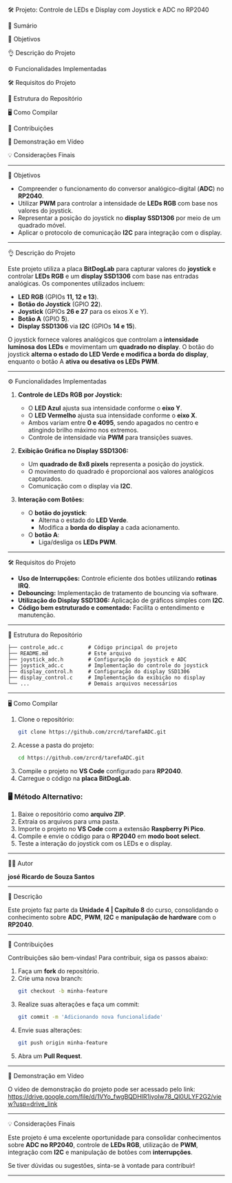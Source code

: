 🛠️ Projeto: Controle de LEDs e Display com Joystick e ADC no RP2040

🐖 Sumário

🎯 Objetivos

👌 Descrição do Projeto

⚙️ Funcionalidades Implementadas

🛠️ Requisitos do Projeto

💂️ Estrutura do Repositório

🖥️ Como Compilar

🤝 Contribuições

🎦 Demonstração em Vídeo

💡 Considerações Finais

---

🎯 Objetivos

- Compreender o funcionamento do conversor analógico-digital (**ADC**) no **RP2040**.
- Utilizar **PWM** para controlar a intensidade de **LEDs RGB** com base nos valores do joystick.
- Representar a posição do joystick no **display SSD1306** por meio de um quadrado móvel.
- Aplicar o protocolo de comunicação **I2C** para integração com o display.

---

👌 Descrição do Projeto

Este projeto utiliza a placa **BitDogLab** para capturar valores do **joystick** e controlar **LEDs RGB** e um **display SSD1306** com base nas entradas analógicas. Os componentes utilizados incluem:

- **LED RGB** (GPIOs **11, 12 e 13**).
- **Botão do Joystick** (GPIO **22**).
- **Joystick** (GPIOs **26 e 27** para os eixos X e Y).
- **Botão A** (GPIO **5**).
- **Display SSD1306** via **I2C** (GPIOs **14 e 15**).

O joystick fornece valores analógicos que controlam a **intensidade luminosa dos LEDs** e movimentam um **quadrado no display**. O botão do joystick **alterna o estado do LED Verde e modifica a borda do display**, enquanto o botão A **ativa ou desativa os LEDs PWM**.

---

⚙️ Funcionalidades Implementadas

1. **Controle de LEDs RGB por Joystick:**
   - O **LED Azul** ajusta sua intensidade conforme o **eixo Y**.
   - O **LED Vermelho** ajusta sua intensidade conforme o **eixo X**.
   - Ambos variam entre **0 e 4095**, sendo apagados no centro e atingindo brilho máximo nos extremos.
   - Controle de intensidade via **PWM** para transições suaves.

2. **Exibição Gráfica no Display SSD1306:**
   - Um **quadrado de 8x8 pixels** representa a posição do joystick.
   - O movimento do quadrado é proporcional aos valores analógicos capturados.
   - Comunicação com o display via **I2C**.

3. **Interação com Botões:**
   - O **botão do joystick**:
     - Alterna o estado do **LED Verde**.
     - Modifica a **borda do display** a cada acionamento.
   - O **botão A**:
     - Liga/desliga os **LEDs PWM**.

---

🛠️ Requisitos do Projeto

- **Uso de Interrupções:** Controle eficiente dos botões utilizando **rotinas IRQ**.
- **Debouncing:** Implementação de tratamento de bouncing via software.
- **Utilização do Display SSD1306:** Aplicação de gráficos simples com **I2C**.
- **Código bem estruturado e comentado:** Facilita o entendimento e manutenção.

---

💂️ Estrutura do Repositório

```
├── controle_adc.c        # Código principal do projeto
├── README.md             # Este arquivo
├── joystick_adc.h        # Configuração do joystick e ADC
├── joystick_adc.c        # Implementação do controle do joystick
├── display_control.h     # Configuração do display SSD1306
├── display_control.c     # Implementação da exibição no display
└── ...                   # Demais arquivos necessários
```

---

🖥️ Como Compilar

1. Clone o repositório:
   ```sh
   git clone https://github.com/zrcrd/tarefaADC.git
   ```
2. Acesse a pasta do projeto:
   ```sh
   cd https://github.com/zrcrd/tarefaADC.git
   ```
3. Compile o projeto no **VS Code** configurado para **RP2040**.
4. Carregue o código na **placa BitDogLab**.

### 🖥️ Método Alternativo:

1. Baixe o repositório como **arquivo ZIP**.
2. Extraia os arquivos para uma pasta.
3. Importe o projeto no **VS Code** com a extensão **Raspberry Pi Pico**.
4. Compile e envie o código para o **RP2040** em **modo boot select**.
5. Teste a interação do joystick com os LEDs e o display.

---

🧑‍💻 Autor

**josé Ricardo de Souza Santos**

---

📝 Descrição

Este projeto faz parte da **Unidade 4 | Capítulo 8** do curso, consolidando o conhecimento sobre **ADC**, **PWM**, **I2C** e **manipulação de hardware** com o **RP2040**.

---

🤝 Contribuições

Contribuições são bem-vindas! Para contribuir, siga os passos abaixo:

1. Faça um **fork** do repositório.
2. Crie uma nova branch:
   ```sh
   git checkout -b minha-feature
   ```
3. Realize suas alterações e faça um commit:
   ```sh
   git commit -m 'Adicionando nova funcionalidade'
   ```
4. Envie suas alterações:
   ```sh
   git push origin minha-feature
   ```
5. Abra um **Pull Request**.

---

🎦 Demonstração em Vídeo

O vídeo de demonstração do projeto pode ser acessado pelo link: https://drive.google.com/file/d/1VYo_fwgBQDHlR1jyoIw78_Ql0ULYF2G2/view?usp=drive_link


---

💡 Considerações Finais

Este projeto é uma excelente oportunidade para consolidar conhecimentos sobre **ADC no RP2040**, controle de **LEDs RGB**, utilização de **PWM**, integração com **I2C** e manipulação de botões com **interrupções**.

Se tiver dúvidas ou sugestões, sinta-se à vontade para contribuir! 

---
